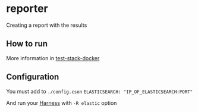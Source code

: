 # reporter
Creating a report with the results

## How to run
More information in [test-stack-docker](https://github.com/test-stack/docker#elasticsearch--kibana)

## Configuration
You must add to `./config.cson` `ELASTICSEARCH: "IP_OF_ELASTICSEARCH:PORT"`

And run your [Harness](https://github.com/test-stack/harness#run) with `-R elastic` option